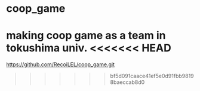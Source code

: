 # coop_game
making coop game as a team in tokushima univ.
<<<<<<< HEAD
=======
https://github.com/RecoiLEL/coop_game.git
>>>>>>> bf5d091caace41ef5e0d91fbb98198baeccab8d0
